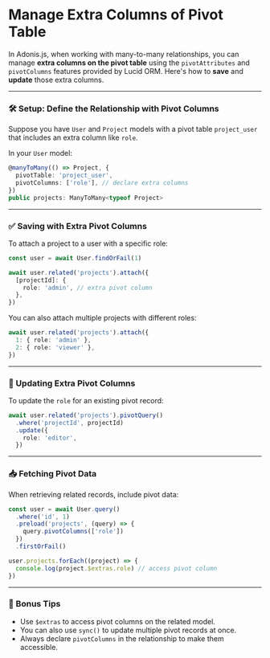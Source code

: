 # Manage Extra Columns of Pivot Table

In Adonis.js, when working with many-to-many relationships, you can manage **extra columns on the pivot table** using the `pivotAttributes` and `pivotColumns` features provided by Lucid ORM. Here's how to **save** and **update** those extra columns.

---

### 🛠 Setup: Define the Relationship with Pivot Columns

Suppose you have `User` and `Project` models with a pivot table `project_user` that includes an extra column like `role`.

In your `User` model:

```ts
@manyToMany(() => Project, {
  pivotTable: 'project_user',
  pivotColumns: ['role'], // declare extra columns
})
public projects: ManyToMany<typeof Project>
```

---

### ✅ Saving with Extra Pivot Columns

To attach a project to a user with a specific role:

```ts
const user = await User.findOrFail(1)

await user.related('projects').attach({
  [projectId]: {
    role: 'admin', // extra pivot column
  },
})
```

You can also attach multiple projects with different roles:

```ts
await user.related('projects').attach({
  1: { role: 'admin' },
  2: { role: 'viewer' },
})
```

---

### 🔄 Updating Extra Pivot Columns

To update the `role` for an existing pivot record:

```ts
await user.related('projects').pivotQuery()
  .where('projectId', projectId)
  .update({
    role: 'editor',
  })
```

---

### 📥 Fetching Pivot Data

When retrieving related records, include pivot data:

```ts
const user = await User.query()
  .where('id', 1)
  .preload('projects', (query) => {
    query.pivotColumns(['role'])
  })
  .firstOrFail()

user.projects.forEach((project) => {
  console.log(project.$extras.role) // access pivot column
})
```

---

### 🧠 Bonus Tips

- Use `$extras` to access pivot columns on the related model.
- You can also use `sync()` to update multiple pivot records at once.
- Always declare `pivotColumns` in the relationship to make them accessible.